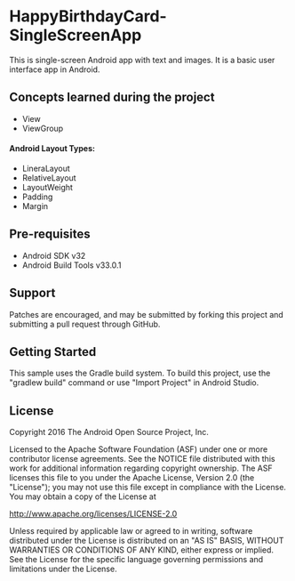 # HappyBirthdayCard-SingleScreenApp
This is single-screen Android app with text and images. It is a basic user interface app in Android.
## Concepts learned during the project

- View
- ViewGroup
#### Android Layout Types:
- LineraLayout
- RelativeLayout
- LayoutWeight
- Padding
- Margin

Pre-requisites
--------------

- Android SDK v32
- Android Build Tools v33.0.1

Support
-------

Patches are encouraged, and may be submitted by forking this project and
submitting a pull request through GitHub.

Getting Started
---------------

This sample uses the Gradle build system. To build this project, use the
"gradlew build" command or use "Import Project" in Android Studio.

License
-------

Copyright 2016 The Android Open Source Project, Inc.

Licensed to the Apache Software Foundation (ASF) under one or more contributor
license agreements.  See the NOTICE file distributed with this work for
additional information regarding copyright ownership.  The ASF licenses this
file to you under the Apache License, Version 2.0 (the "License"); you may not
use this file except in compliance with the License.  You may obtain a copy of
the License at

http://www.apache.org/licenses/LICENSE-2.0

Unless required by applicable law or agreed to in writing, software
distributed under the License is distributed on an "AS IS" BASIS, WITHOUT
WARRANTIES OR CONDITIONS OF ANY KIND, either express or implied.  See the
License for the specific language governing permissions and limitations under
the License.

